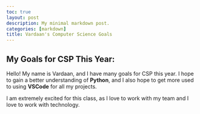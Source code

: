 ```yaml
---
toc: true
layout: post
description: My minimal markdown post.
categories: [markdown]
title: Vardaan's Computer Science Goals
---
```

## My Goals for CSP This Year:

Hello! My name is Vardaan, and I have many goals for CSP this year. I hope to gain a better understanding of **Python**, and I also hope to get more used to using **VSCode** for all my projects. 

I am extremely excited for this class, as I love to work with my team and I love to work with technology.

